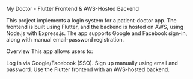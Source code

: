 My Doctor - Flutter Frontend & AWS-Hosted Backend

This project implements a login system for a patient-doctor app. The frontend is built using Flutter, and the backend is hosted on AWS, using Node.js with Express.js. The app supports Google and Facebook sign-in, along with manual email-password registration.

Overview
This app allows users to:

Log in via Google/Facebook (SSO).
Sign up manually using email and password.
Use the Flutter frontend with an AWS-hosted backend.
